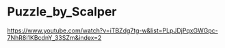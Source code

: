# Puzzle_by_Scalper

https://www.youtube.com/watch?v=iTBZdg7tg-w&list=PLpJDjPqxGWGpc-7NhR8i1KBcdnY_33SZm&index=2
